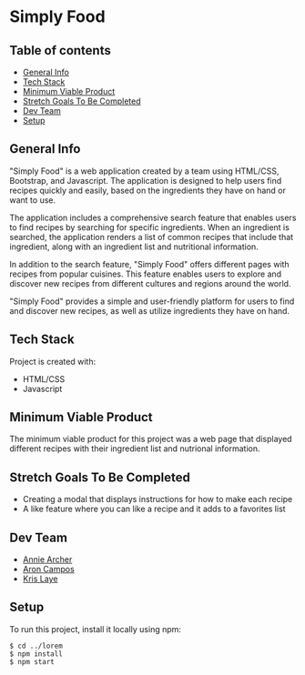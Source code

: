 # Simply Food
## Table of contents
* [General Info](#general-info)
* [Tech Stack](#tech-stack)
* [Minimum Viable Product](#minimum-viable-product)
* [Stretch Goals To Be Completed](#stretch-goals-to-be-completed)
* [Dev Team](#dev-team)
* [Setup](#setup)

## General Info
"Simply Food" is a web application created by a team using HTML/CSS, Bootstrap, and Javascript. The application is designed to help users find recipes quickly and easily, based on the ingredients they have on hand or want to use.

The application includes a comprehensive search feature that enables users to find recipes by searching for specific ingredients. When an ingredient is searched, the application renders a list of common recipes that include that ingredient, along with an ingredient list and nutritional information.

In addition to the search feature, "Simply Food" offers different pages with recipes from popular cuisines. This feature enables users to explore and discover new recipes from different cultures and regions around the world.

"Simply Food" provides a simple and user-friendly platform for users to find and discover new recipes, as well as utilize ingredients they have on hand.


## Tech Stack
Project is created with:
* HTML/CSS
* Javascript


## Minimum Viable Product
The minimum viable product for this project was a web page that displayed different recipes with their ingredient list and nutrional information.

## Stretch Goals To Be Completed
* Creating a modal that displays instructions for how to make each recipe
* A like feature where you can like a recipe and it adds to a favorites list


## Dev Team
* [Annie Archer](https://github.com/anniearcher123)
* [Aron Campos](https://github.com/Aron400)
* [Kris Laye](https://github.com/craw11ng)
	
## Setup
To run this project, install it locally using npm:

```
$ cd ../lorem
$ npm install
$ npm start

```
